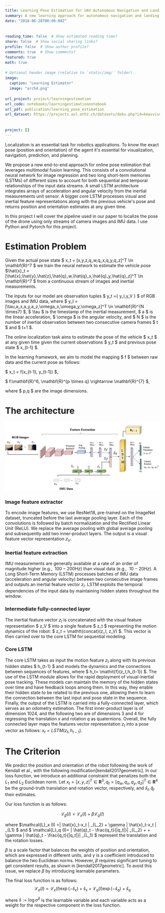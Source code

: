 ```yaml
---
title: Learning Pose Estimation for UAV Autonomous Navigation and Landing Using Visual-Inertial Sensor Data
summary: A new learning approach for autonomous navigation and landing of an Unmanned-Aerial-Vehicle (UAV). We develop a multimodal fusion of deep neural architectures for visual-inertial odometry, and we train the model in an end-to-end fashion to estimate the current vehicle pose from streams of visual and inertial measurements.
date: "2018-06-28T00:00:00Z"


reading_time: false  # Show estimated reading time?
share: false  # Show social sharing links?
profile: false  # Show author profile?
comments: true  # Show comments?
featured: true
math: true

# Optional header image (relative to `static/img/` folder).
image: 
  caption: "Learning Estimator"
  image: "arch4.png"

url_project: project/learningestimation
url_code: notebooks/learningestimationnotebook
url_pdf: publication/learning_pose_estimation
url_dataset: https://projects.asl.ethz.ch/datasets/doku.php?id=kmavvisualinertialdatasets


project: []
---
```


Localization is an essential task for robotics applications. To know the exact pose (position and orientation) of the agent it's essential for visualization, navigation, prediction, and planning.

We propose a new end-to-end approach for online pose estimation that leverages multimodal fusion learning. This consists of a convolutional neural network for image regression and two long short-term memories (LSTMs) of different sizes to account for both sequential and temporal relationships of the input data streams.
A small LSTM architecture integrates arrays of acceleration and angular velocity from the inertial measurements unit sensor. A bigger core LSTM processes visual and inertial feature representations along with the previous vehicle's pose and returns position and orientation estimates at any given time.

In this project I will cover the pipeline used in our paper to localize the pose of the drone using only streams of camera images and IMU data.
I use Python and Pytorch for this project.


# Estimation Problem

Given the actual pose state $ x_t = [x,y,z,q_w,q_x,q_y,q_z]^T \in \mathbf{R}^7 $
we train the neural network to estimate the vehicle pose 
$\hat{x}_t =[\hat{x},\hat{y},\hat{z},\hat{q}_w,\hat{q}_x,\hat{q}_y,\hat{q}_z]^T \in \mathbf{R}^7 $ 
from a continuous stream of images and inertial measurements.

The inputs for our model are observation tuples 
$ y_t =\{ y_I,y_V \} $ 
of RGB images and IMU data, where 
$ y_I = [\tau,a_x,a_y,a_z,\omega_x,\omega_y,\omega_z]^T \in \mathbf{R}^{N \times7} $,
$ \tau $ is the timestamp of the inertial measurement, $ a $ is the linear acceleration, $ \omega $ is the angular velocity, and $ N $ is the number of inertial observation between two consecutive camera frames $ t $ and $ t+1 $.

The online localization task aims to estimate the pose of the vehicle $ x_t $ at any given time given the current observations
$ y_t $ 
and previous pose state 
$ x_{t-1} $. 

In the learning framework, we aim to model the mapping $ f $ between raw data and the current pose as follows: 

$ x_t = f(x_{t-1}, y_{t-1}) $, 


$ f:\mathbf{R}^6, \mathbf{R}^{p \times q} \rightarrow \mathbf{R}^{7} $, 


where $ p,q $ are the image dimensions.

# The architecture

![png](./arch.png)

### Image feature extractor
To encode image features, we use ResNet18, pre-trained on the ImageNet dataset, truncated before the last average pooling layer. Each of the convolutions is followed by batch normalization and the Rectified Linear Unit (ReLU).
We replace the average pooling with global average pooling and subsequently add two inner-product layers. The output is a visual feature vector representation $z_{V}$.

### Inertial feature extraction
IMU measurements are generally available at a rate of an order of magnitude higher (e.g., $~100-200 Hz$) than visual data (e.g., $~10-20 Hz$).
A Long Short-Term Memory (LSTM) processes batches of IMU data (acceleration and angular velocity) between two consecutive image frames and outputs an inertial feature vector $z_I$.
LSTM exploits the temporal dependencies of the input data by maintaining hidden states throughout the window.

### Intermediate fully-connected layer
The inertial feature vector $z_I$ is concatenated with the visual feature representation $ z_V $ into a single feature $ z_t $ representing the motion dynamics of the robot: $ z_t = \mathtt{concat}(z_I, z_V) $.
This vector is then carried over to the core LSTM for sequential modeling.

### Core LSTM
The core LSTM takes as input the motion feature $z_t$ along with its previous hidden states $ h_{t-1} $ and models the dynamics and the connections between sequences of features, where  $ h_t= \mathit{f}(z_t,h_{t-1}) $.  The use of the LSTM module allows for the rapid deployment of visual-inertial pose tracking.
These models can maintain the memory of the hidden states over time and have feedback loops among them. In this way, they enable their hidden state to be related to the previous one, allowing them to learn the connection between the last input and pose state in the sequence.
Finally, the output of the LSTM is carried into a fully-connected layer, which serves as an odometry estimation. The first inner-product layer is of dimension $1024$, and the following two are of dimensions $3$ and $4$ for regressing the translation $x$ and rotation $q$ as quaternions. Overall, the fully connected layer maps the features vector representation $z_t$ into a pose vector as follows:  $x_t = LSTM(z_t, h_{t-1})$.

# The Criterion

We predict the position and orientation of the robot following the work of Kendall et al., with the following modification[kendall2017geometric]. In our loss function, we introduce an additional constraint that penalizes both the $L_1$ and $L_2$ Euclidean norm. Let $x_t= [x,y,z]^T \in \mathbf{R}^3, q_t = [q_w,q_x,q_y,q_z]^T \in \mathbf{R}^4$ be the ground-truth translation and rotation vector, respectively, and $\hat{x}_t, \hat{q}_t$ their estimates. 

Our loss function is as follows: 

$$\mathcal{L}_{\beta}(I)= \mathcal{L}_x(I)+\beta \mathcal{L}_q(I)$$

where $\mathcal{L}_x (I) =\| \hat{x}_t-x_t \| _{L_2} + \gamma \| \hat{x}_t-x_t \| _{L1} $  and $ \mathcal{L}_q (I)= \| \hat{q}_t - \frac{q_t}{\|q_t\|}\| _{L_2} + + \gamma \| \hat{q}_t - \frac{q_t}{\|q_t\|}\| _{L_1} $ represent the translation and the rotation losses. 

$\beta$ is a scale factor that balances the weights of position and orientation, which are expressed in different units, and $\gamma$ is a coefficient introduced to balance the two Euclidean norms. 
However, $\beta$ requires significant tuning to get consistent results, as shown in [kendall2017geometric]. To avoid this issue, we replace $\beta$ by introducing learnable parameters.

The final loss function is as follows: 
 $$   \mathcal{L}_{\sigma}(I)=\mathcal{L}_x(I) \exp \left(-\hat{s}_x\right)+\hat{s}_x+\mathcal{L}_q(I) \exp \left(-\hat{s}_q\right)+\hat{s}_q $$

where $\hat{s} :=\log \hat{\sigma}^{2}$ is the learnable variable and each variable acts as a weight for the respective component in the loss function.


